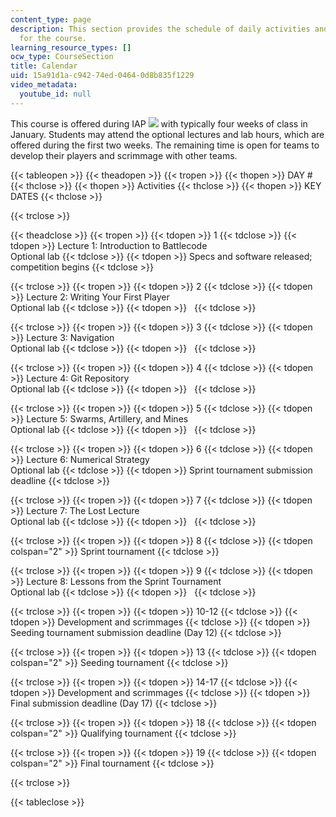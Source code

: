 ```yaml
---
content_type: page
description: This section provides the schedule of daily activities and key dates
  for the course.
learning_resource_types: []
ocw_type: CourseSection
title: Calendar
uid: 15a91d1a-c942-74ed-0464-0d8b835f1229
video_metadata:
  youtube_id: null
---
```


This course is offered during IAP ![](/images/educator/icon-question-iap.png) with typically four weeks of class in January. Students may attend the optional lectures and lab hours, which are offered during the first two weeks. The remaining time is open for teams to develop their players and scrimmage with other teams.

{{< tableopen >}}
{{< theadopen >}}
{{< tropen >}}
{{< thopen >}}
DAY #
{{< thclose >}}
{{< thopen >}}
Activities
{{< thclose >}}
{{< thopen >}}
KEY DATES
{{< thclose >}}

{{< trclose >}}

{{< theadclose >}}
{{< tropen >}}
{{< tdopen >}}
1
{{< tdclose >}}
{{< tdopen >}}
Lecture 1: Introduction to Battlecode  
Optional lab
{{< tdclose >}}
{{< tdopen >}}
Specs and software released; competition begins
{{< tdclose >}}

{{< trclose >}}
{{< tropen >}}
{{< tdopen >}}
2
{{< tdclose >}}
{{< tdopen >}}
Lecture 2: Writing Your First Player  
Optional lab
{{< tdclose >}}
{{< tdopen >}}
 
{{< tdclose >}}

{{< trclose >}}
{{< tropen >}}
{{< tdopen >}}
3
{{< tdclose >}}
{{< tdopen >}}
Lecture 3: Navigation  
Optional lab
{{< tdclose >}}
{{< tdopen >}}
 
{{< tdclose >}}

{{< trclose >}}
{{< tropen >}}
{{< tdopen >}}
4
{{< tdclose >}}
{{< tdopen >}}
Lecture 4: Git Repository  
Optional lab
{{< tdclose >}}
{{< tdopen >}}
 
{{< tdclose >}}

{{< trclose >}}
{{< tropen >}}
{{< tdopen >}}
5
{{< tdclose >}}
{{< tdopen >}}
Lecture 5: Swarms, Artillery, and Mines  
Optional lab
{{< tdclose >}}
{{< tdopen >}}
 
{{< tdclose >}}

{{< trclose >}}
{{< tropen >}}
{{< tdopen >}}
6
{{< tdclose >}}
{{< tdopen >}}
Lecture 6: Numerical Strategy  
Optional lab
{{< tdclose >}}
{{< tdopen >}}
Sprint tournament submission deadline
{{< tdclose >}}

{{< trclose >}}
{{< tropen >}}
{{< tdopen >}}
7
{{< tdclose >}}
{{< tdopen >}}
Lecture 7: The Lost Lecture  
Optional lab
{{< tdclose >}}
{{< tdopen >}}
 
{{< tdclose >}}

{{< trclose >}}
{{< tropen >}}
{{< tdopen >}}
8
{{< tdclose >}}
{{< tdopen colspan="2" >}}
Sprint tournament
{{< tdclose >}}

{{< trclose >}}
{{< tropen >}}
{{< tdopen >}}
9
{{< tdclose >}}
{{< tdopen >}}
Lecture 8: Lessons from the Sprint Tournament  
Optional lab
{{< tdclose >}}
{{< tdopen >}}
 
{{< tdclose >}}

{{< trclose >}}
{{< tropen >}}
{{< tdopen >}}
10-12
{{< tdclose >}}
{{< tdopen >}}
Development and scrimmages
{{< tdclose >}}
{{< tdopen >}}
Seeding tournament submission deadline (Day 12)
{{< tdclose >}}

{{< trclose >}}
{{< tropen >}}
{{< tdopen >}}
13
{{< tdclose >}}
{{< tdopen colspan="2" >}}
Seeding tournament
{{< tdclose >}}

{{< trclose >}}
{{< tropen >}}
{{< tdopen >}}
14-17
{{< tdclose >}}
{{< tdopen >}}
Development and scrimmages
{{< tdclose >}}
{{< tdopen >}}
Final submission deadline (Day 17)
{{< tdclose >}}

{{< trclose >}}
{{< tropen >}}
{{< tdopen >}}
18
{{< tdclose >}}
{{< tdopen colspan="2" >}}
Qualifying tournament
{{< tdclose >}}

{{< trclose >}}
{{< tropen >}}
{{< tdopen >}}
19
{{< tdclose >}}
{{< tdopen colspan="2" >}}
Final tournament
{{< tdclose >}}

{{< trclose >}}

{{< tableclose >}}